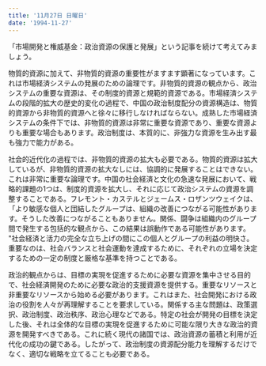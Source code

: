 ```yaml
---
title: '11月27日 日曜日'
date: '1994-11-27'
---
```


「市場開発と権威基金：政治資源の保護と発展」という記事を続けて考えてみましょう。

物質的資源に加えて、非物質的資源の重要性がますます顕著になっています。これは市場経済システムの発展のための論理です。非物質的資源の観点から、政治システムの重要な資源は、その制度的資源と規範的資源である。市場経済システムの段階的拡大の歴史的変化の過程で、中国の政治制度配分の資源構造は、物質的資源から非物質的資源へと徐々に移行しなければならない。成熟した市場経済システムの条件下では、非物質的資源は非常に重要な資源であり、重要な資源よりも重要な場合もあります。政治制度は、本質的に、非強力な資源を生み出す最も強力で能力がある。

社会的近代化の過程では、非物質的資源の拡大も必要である。物質的資源は拡大しているが、非物質的資源の拡大なしには、協調的に発展することはできない。これは非常に重要な論理です。中国の社会経済と文化の急速な発展において、戦略的課題の1つは、制度的資源を拡大し、それに応じて政治システムの資源を調整することである。フレモント・カステルとジェームス・ロザンツウェイクは、「より敏感な個人と団結したグループは、組織の改善につながる可能性があります。そうした改善につながることもありません。関係、闘争は組織内のグループ間で発生する包括的な観点から、この結果は誤動作である可能性があります。 "社会経済と活力の完全な立ち上げの間にこの個人とグループの利益の明快さ。重要なのは、社会バランスと社会運動を達成するために、それぞれの立場を決定するための一定の制度と厳格な基準を持つことである。

政治的観点からは、目標の実現を促進するために必要な資源を集中させる目的で、社会経済開発のために必要な政治的支援資源を提供する。重要なリソースと非重要なリソースから始める必要があります。これはまた、社会開発における政治の役割を人々が再理解することを要求している。関係する主な問題は、政策選択、政治制度、政治秩序、政治心理などである。特定の社会が開発の目標を決定した後、それは全体的な目標の実現を促進するために可能な限り大きな政治的資源を開発すべきである。これに続く現代の諸国では、政治資源の蓄積と利用が近代化の成功の鍵である。したがって、政治制度の資源配分能力を理解するだけでなく、適切な戦略を立てることも必要である。

